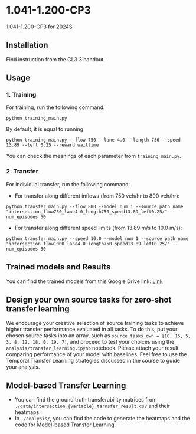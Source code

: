 # 1.041-1.200-CP3

1.041-1.200-CP3 for 2024S

## Installation

Find instruction from the CL3 3 handout.

## Usage

### 1. Training

For training, run the following command:

```
python training_main.py
```
By default, it is equal to running
```
python training_main.py --flow 750 --lane 4.0 --length 750 --speed 13.89 --left 0.25 --reward waittime
```
You can check the meanings of each parameter from `training_main.py`.

### 2. Transfer

For individual transfer, run the following command:

- For transfer along different inflows (from 750 veh/hr to 800 veh/hr):

```
python transfer_main.py --flow 800 --model_num 1 --source_path_name "intersection_flow750_lane4.0_length750_speed13.89_left0.25/" --num_episodes 50
```

- For transfer along different speed limits (from 13.89 m/s to 10.0 m/s):

```
python transfer_main.py --speed 10.0 --model_num 1 --source_path_name "intersection_flow1000_lane4.0_length750_speed13.89_left0.25/" --num_episodes 50
```

## Trained models and Results

You can find the trained models from this Google Drive link: [Link](https://drive.google.com/file/d/1pe2IYM2drxKG8OxWJrfL8XG71Zs7-WjS/view?usp=sharing)

## Design your own source tasks for zero-shot transfer learning

We encourage your creative selection of source training tasks to achieve higher transfer performance evaluated in all tasks. To do this, put your chosen source tasks into an array, such as `source_tasks_own = [10, 15, 5, 3, 8, 12, 18, 0, 19, 7]`, and proceed to test your choices using the `analysis/transfer_learning.ipynb` notebook. Please attach your result comparing performance of your model with baselines. Feel free to use the Temporal Transfer Learning strategies discussed in the course to guide your analysis.

## Model-based Transfer Learning

- You can find the ground truth transferability matrices from `./data/intersection_{variable}_tarnsfer_result.csv` and their heatmaps.
- In `./analysis/`, you can find the code to generate the heatmaps and the code for Model-based Transfer Learning.
